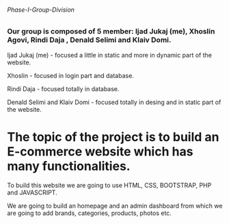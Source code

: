 ###### Phase-I-Group-Division
### Our group is  composed of 5 member: Ijad Jukaj (me), Xhoslin Agovi, Rindi Daja , Denald Selimi and Klaiv Domi.

Ijad Jukaj (me) - focused a little in static and more in dynamic part of the website.

Xhoslin - focused in login part and  database.

Rindi Daja - focused totally in database.

Denald Selimi and Klaiv Domi - focused totally in desing and in static part of the website.

# The topic of the project is to build an E-commerce website which has many functionalities.

To build this website we are going to use HTML, CSS, BOOTSTRAP, PHP and JAVASCRIPT.

We are going to build an homepage and an admin dashboard from which we are going to add brands, categories, products, photos etc.
